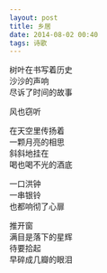```yaml
---
layout: post
title: 乡居
date: 2014-08-02 00:40
tags: 诗歌
---
```


树叶在书写着历史  
沙沙的声响  
尽诉了时间的故事  

风也窃听  

在天空里传扬着  
一颗月亮的相思  
斜斜地挂在  
喝也喝不光的酒底  

一口洪钟  
一串银铃  
也都响彻了心扉  

推开窗  
满目是落下的星辉  
待要拾起  
早碎成几瓣的眼泪  